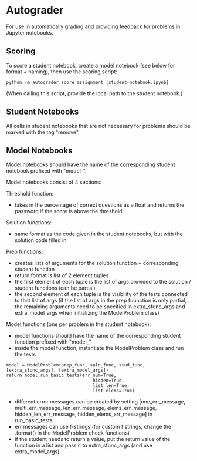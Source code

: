 # Autograder

For use in automatically grading and providing feedback for problems in Jupyter notebooks.

## Scoring

To score a student notebook, create a model notebook (see below for format + naming), then use the scoring script:

```python -m autograder.score_assignment [student-notebook.ipynb]```

(When calling this script, provide the local path to the student notebook.)

## Student Notebooks

All cells in student notebooks that are not necessary for problems should be marked with the tag "remove".

## Model Notebooks

Model notebooks should have the name of the corresponding student notebook prefixed with "model_".

Model notebooks consist of 4 sections:

Threshold function:
- takes in the percentage of correct questions as a float and returns the password if the score is above the threshold

Solution functions:
- same format as the code given in the student notebooks, but with the solution code filled in

Prep functions:
- creates lists of arguments for the solution function + corresponding student function
- return format is list of 2 element tuples 
- the first element of each tuple is the list of args provided to the solution / student functions (can be partial)
- the second element of each tuple is the visibility of the tests connected to that list of args
(if the list of args in the prep fuunction is only partial, the remaining arguments need to be specified in extra_sfunc_args and extra_model_args when initializing the ModelProblem class)


Model functions (one per problem in the student notebook):
- model functions should have the name of the corresponding student function prefixed with "model_"
- inside the model function, instantiate the ModelProblem class and run the tests

```
model = ModelProblem(prep_func, soln_func, stud_func, [extra_sfunc_args], [extra_model_args])
return model.run_basic_tests(err_num=True,
                                 hidden=True,
                                 list_len=True,
                                 list_elems=True)
```

- different error messages can be created by setting [one_err_message, multi_err_message, len_err_message, elems_err_message, hidden_len_err_message, hidden_elems_err_message] in run_basic_tests
- err messages can use f-strings (for custom f strings, change the .format() in the ModelProblem check functions)
- if the student needs to return a value, put the return value of the function in a list and pass it to extra_sfunc_args (and use extra_model_args).
